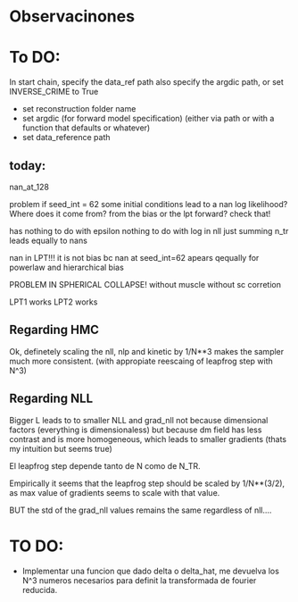 # Observacinones

# To DO:

In start chain, specify the data_ref path
also specify the argdic path, 
or set INVERSE_CRIME to True


- set reconstruction folder name
- set argdic (for forward model specification)
    (either via path or with a function that defaults or whatever)
- set data_reference path




## today:
nan_at_128

problem if seed_int = 62
some initial conditions lead to a nan log likelihood?
Where does it come from?
from the bias or the lpt forward? check that! 

has nothing to do with epsilon
nothing to do with log in nll
just summing n_tr leads equally to nans


nan in LPT!!!
it is not bias bc nan at seed_int=62 apears qequally for powerlaw and hierarchical bias

PROBLEM IN SPHERICAL COLLAPSE!
without muscle without sc corretion



LPT1 works
LPT2 works

## Regarding HMC

Ok, definetely scaling the nll, nlp and kinetic by 1/N**3 makes the sampler much more consistent. (with appropiate reescaing of leapfrog step with N^3)

## Regarding NLL

Bigger L leads to to smaller NLL and grad_nll not because dimensional factors (everything is dimensionaless) but because dm field has less contrast and is more homogeneous, which leads to smaller gradients (thats my intuition but seems true)  

El leapfrog step depende tanto de N como de N_TR.

Empirically it seems that the leapfrog step should be scaled by 1/N**(3/2), as max value of gradients seems to scale with that value.

BUT the std of the grad_nll values remains the same regardless of nll....

# TO DO:

- Implementar una funcion que dado delta o delta_hat, me devuelva los N^3 numeros necesarios para definit la transformada de fourier reducida. 